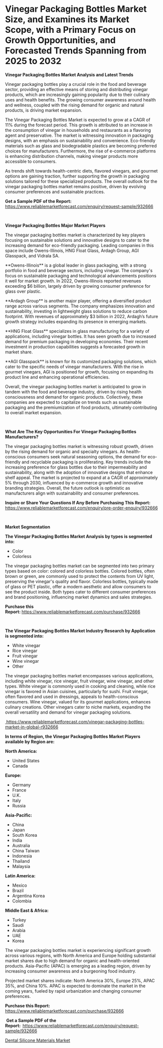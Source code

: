 <p><h1>Vinegar Packaging Bottles Market Size, and Examines its Market Scope, with a Primary Focus on Growth Opportunities, and Forecasted Trends Spanning from 2025 to 2032</h1></p><p><strong>Vinegar Packaging Bottles Market Analysis and Latest Trends</strong></p>
<p><p>Vinegar packaging bottles play a crucial role in the food and beverage sector, providing an effective means of storing and distributing vinegar products, which are increasingly gaining popularity due to their culinary uses and health benefits. The growing consumer awareness around health and wellness, coupled with the rising demand for organic and natural products, is driving market expansion. </p><p>The Vinegar Packaging Bottles Market is expected to grow at a CAGR of 11% during the forecast period. This growth is attributed to an increase in the consumption of vinegar in households and restaurants as a flavoring agent and preservative. The market is witnessing innovation in packaging designs, with an emphasis on sustainability and convenience. Eco-friendly materials such as glass and biodegradable plastics are becoming preferred choices for manufacturers. Furthermore, the rise of e-commerce platforms is enhancing distribution channels, making vinegar products more accessible to consumers. </p><p>As trends shift towards health-centric diets, flavored vinegars, and gourmet options are gaining traction, further supporting the growth in packaging solutions tailored for these specialized products. The overall outlook for the vinegar packaging bottles market remains positive, driven by evolving consumer preferences and sustainable practices.</p></p>
<p><strong>Get a Sample PDF of the Report:&nbsp;</strong> <a href="https://www.reliablemarketforecast.com/enquiry/request-sample/932666?utm_campaign=2301&utm_medium=2&utm_source=Github&utm_content=ia&utm_term=21032025&utm_id=vinegar-packaging-bottles">https://www.reliablemarketforecast.com/enquiry/request-sample/932666</a></p>
<p>&nbsp;</p>
<p><strong>Vinegar Packaging Bottles Major Market Players</strong></p>
<p><p>The vinegar packaging bottles market is characterized by key players focusing on sustainable solutions and innovative designs to cater to the increasing demand for eco-friendly packaging. Leading companies in this space include Owens-Illinois, HNG Float Glass, Ardagh Group, AGI Glasspack, and Vidrala SA.</p><p>**Owens-Illinois** is a global leader in glass packaging, with a strong portfolio in food and beverage sectors, including vinegar. The company's focus on sustainable packaging and technological advancements positions it well for market growth. In 2022, Owens-Illinois reported revenues exceeding $6 billion, largely driven by growing consumer preference for glass over plastic.</p><p>**Ardagh Group** is another major player, offering a diversified product range across various segments. The company emphasizes innovation and sustainability, investing in lightweight glass solutions to reduce carbon footprint. With revenues of approximately $3 billion in 2022, Ardagh’s future growth strategy includes expanding its presence in emerging markets.</p><p>**HNG Float Glass** specializes in glass manufacturing for a variety of applications, including vinegar bottles. It has seen growth due to increased demand for premium packaging in developing economies. Their recent investment in production capabilities suggests a forecasted growth in market share.</p><p>**AGI Glasspack** is known for its customized packaging solutions, which cater to the specific needs of vinegar manufacturers. With the rise in gourmet vinegars, AGI is positioned for growth, focusing on expanding its product line and enhancing operational efficiencies.</p><p>Overall, the vinegar packaging bottles market is anticipated to grow in tandem with the food and beverage industry, driven by rising health consciousness and demand for organic products. Collectively, these companies are expected to capitalize on trends such as sustainable packaging and the premiumization of food products, ultimately contributing to overall market expansion.</p></p>
<p>&nbsp;</p>
<p><strong>What Are The Key Opportunities For Vinegar Packaging Bottles Manufacturers?</strong></p>
<p><p>The vinegar packaging bottles market is witnessing robust growth, driven by the rising demand for organic and specialty vinegars. As health-conscious consumers seek natural seasoning options, the demand for eco-friendly and recyclable packaging is proliferating. Key trends include the increasing preference for glass bottles due to their impermeability and sustainability, along with the adoption of innovative designs that enhance shelf appeal. The market is projected to expand at a CAGR of approximately 5% through 2030, influenced by e-commerce growth and innovative branding strategies. Overall, the future outlook is optimistic as manufacturers align with sustainability and consumer preferences.</p></p>
<p><strong>Inquire or Share Your Questions If Any Before Purchasing This Report:</strong> <a href="https://www.reliablemarketforecast.com/enquiry/pre-order-enquiry/932666?utm_campaign=2301&utm_medium=2&utm_source=Github&utm_content=ia&utm_term=21032025&utm_id=vinegar-packaging-bottles">https://www.reliablemarketforecast.com/enquiry/pre-order-enquiry/932666</a></p>
<p>&nbsp;</p>
<p><strong>Market Segmentation</strong></p>
<p><strong>The Vinegar Packaging Bottles Market Analysis by types is segmented into:</strong></p>
<p><ul><li>Color</li><li>Colorless</li></ul></p>
<p><p>The vinegar packaging bottles market can be segmented into two primary types based on color: colored and colorless bottles. Colored bottles, often brown or green, are commonly used to protect the contents from UV light, preserving the vinegar's quality and flavor. Colorless bottles, typically made of glass or PET plastic, offer a modern aesthetic and allow consumers to see the product inside. Both types cater to different consumer preferences and brand positioning, influencing market dynamics and sales strategies.</p></p>
<p><strong>Purchase this Report:&nbsp;</strong><a href="https://www.reliablemarketforecast.com/purchase/932666?utm_campaign=2301&utm_medium=2&utm_source=Github&utm_content=ia&utm_term=21032025&utm_id=vinegar-packaging-bottles">https://www.reliablemarketforecast.com/purchase/932666</a></p>
<p>&nbsp;</p>
<p><strong>The Vinegar Packaging Bottles Market Industry Research by Application is segmented into:</strong></p>
<p><ul><li>White vinegar</li><li>Rice vinegar</li><li>Fruit vinegar</li><li>Wine vinegar</li><li>Other</li></ul></p>
<p><p>The vinegar packaging bottles market encompasses various applications, including white vinegar, rice vinegar, fruit vinegar, wine vinegar, and other types. White vinegar is commonly used in cooking and cleaning, while rice vinegar is favored in Asian cuisines, particularly for sushi. Fruit vinegar, often flavored and used in dressings, appeals to health-conscious consumers. Wine vinegar, valued for its gourmet applications, enhances culinary creations. Other vinegars cater to niche markets, expanding the overall versatility and demand for vinegar packaging solutions.</p></p>
<p><a href="https://www.reliablemarketforecast.com/vinegar-packaging-bottles-market-in-global-r932666?utm_campaign=2301&utm_medium=2&utm_source=Github&utm_content=ia&utm_term=21032025&utm_id=vinegar-packaging-bottles">&nbsp;https://www.reliablemarketforecast.com/vinegar-packaging-bottles-market-in-global-r932666</a></p>
<p><strong>In terms of Region, the Vinegar Packaging Bottles Market Players available by Region are:</strong></p>
<p>
    <p> <strong> North America: </strong>
        <ul>
            <li>United States</li>
            <li>Canada</li>
        </ul>
        </p> 
    <p> <strong> Europe: </strong>
        <ul>
            <li>Germany</li>
            <li>France</li>
            <li>U.K.</li>
            <li>Italy</li>
            <li>Russia</li>
        </ul>
        </p> 
    <p> <strong> Asia-Pacific: </strong>
        <ul>
            <li>China</li>
            <li>Japan</li>
            <li>South Korea</li>
            <li>India</li>
            <li>Australia</li>
            <li>China Taiwan</li>
            <li>Indonesia</li>
            <li>Thailand</li>
            <li>Malaysia</li>
        </ul>
        </p> 
    <p> <strong> Latin America: </strong>
        <ul>
            <li>Mexico</li>
            <li>Brazil</li>
            <li>Argentina Korea</li>
            <li>Colombia</li>
        </ul>
        </p> 
    <p> <strong> Middle East & Africa: </strong>
        <ul>
            <li>Turkey</li>
            <li>Saudi</li>
            <li>Arabia</li>
            <li>UAE</li>
            <li>Korea</li>
        </ul>
    </p>
    </p>
<p><p>The vinegar packaging bottles market is experiencing significant growth across various regions, with North America and Europe holding substantial market shares due to high demand for organic and health-oriented products. Asia-Pacific (APAC) is emerging as a leading region, driven by increasing consumer awareness and a burgeoning food industry. </p><p>Projected market shares indicate: North America 30%, Europe 25%, APAC 35%, and China 10%. APAC is expected to dominate the market in the coming years, fueled by rapid urbanization and changing consumer preferences.</p></p>
<p><strong>Purchase this Report: </strong><a href="https://www.reliablemarketforecast.com/purchase/932666?utm_campaign=2301&utm_medium=2&utm_source=Github&utm_content=ia&utm_term=21032025&utm_id=vinegar-packaging-bottles">https://www.reliablemarketforecast.com/purchase/932666</a></p>
<p>&nbsp;<strong>Get a Sample PDF of the Report:&nbsp;&nbsp;</strong><a href="https://www.reliablemarketforecast.com/enquiry/request-sample/932666?utm_campaign=2301&utm_medium=2&utm_source=Github&utm_content=ia&utm_term=21032025&utm_id=vinegar-packaging-bottles">https://www.reliablemarketforecast.com/enquiry/request-sample/932666</a></p>
<p><strong></strong></p>
<p><p><a href="https://github.com/sca704osol/Market-Research-Report-List-1/blob/main/dental-silicone-materials-market.md?utm_campaign=2301&utm_medium=2&utm_source=Github&utm_content=ia&utm_term=21032025&utm_id=vinegar-packaging-bottles">Dental Silicone Materials Market</a></p></p>